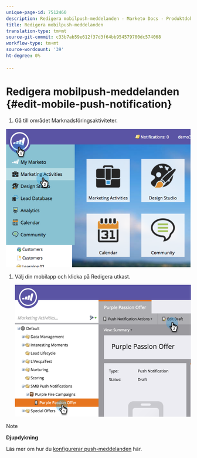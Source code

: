 ```yaml
---
unique-page-id: 7512460
description: Redigera mobilpush-meddelanden - Marketo Docs - Produktdokumentation
title: Redigera mobilpush-meddelanden
translation-type: tm+mt
source-git-commit: c33b7ab59e612f37d3f64bb954579700dc574068
workflow-type: tm+mt
source-wordcount: '39'
ht-degree: 0%

---
```



# Redigera mobilpush-meddelanden {#edit-mobile-push-notification}

1. Gå till området Marknadsföringsaktiviteter.

![](assets/image2015-4-22-18-3a44-3a42.png)

1. Välj din mobilapp och klicka på Redigera utkast.

   ![](assets/image2015-4-22-18-3a45-3a13.png)

>[!NOTE]
>
>**Djupdykning**
>
>Läs mer om hur du [konfigurerar push-meddelanden](configure-mobile-push-notification.md) här.

